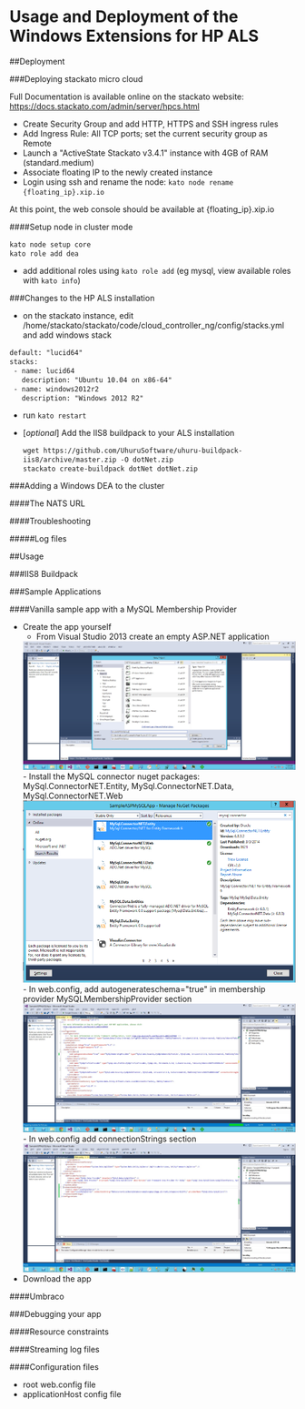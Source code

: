 Usage and Deployment of the Windows Extensions for HP ALS
=========================================================


##Deployment

###Deploying stackato micro cloud

Full Documentation is available online on the stackato website: https://docs.stackato.com/admin/server/hpcs.html

- Create Security Group and add HTTP, HTTPS and SSH ingress rules
- Add Ingress Rule: All TCP ports; set the current security group as Remote
- Launch a "ActiveState Stackato v3.4.1" instance with 4GB of RAM (standard.medium)
- Associate floating IP to the newly created instance
- Login using ssh and rename the node: `kato node rename {floating_ip}.xip.io`

At this point, the web console should be available at {floating_ip}.xip.io

####Setup node in cluster mode

    kato node setup core
    kato role add dea

- add additional roles using `kato role add` (eg mysql, view available roles with `kato info`)

###Changes to the HP ALS installation

- on the stackato instance, edit /home/stackato/stackato/code/cloud_controller_ng/config/stacks.yml and add windows stack
```
default: "lucid64"
stacks: 
 - name: lucid64
   description: "Ubuntu 10.04 on x86-64"
 - name: windows2012r2
   description: "Windows 2012 R2"
```
- run `kato restart`

- [*optional*] Add the IIS8 buildpack to your ALS installation

      wget https://github.com/UhuruSoftware/uhuru-buildpack-iis8/archive/master.zip -O dotNet.zip
      stackato create-buildpack dotNet dotNet.zip


###Adding a Windows DEA to the cluster

####The NATS URL

####Troubleshooting

#####Log files

##Usage

###IIS8 Buildpack

###Sample Applications

####Vanilla sample app with a MySQL Membership Provider

- Create the app yourself
	- From Visual Studio 2013 create an empty ASP.NET application
	<img src="create_app.png"/>
	- Install the MySQL connector nuget packages: MySql.ConnectorNET.Entity, MySql.ConnectorNET.Data, MySql.ConnectorNET.Web
	<img src="install_nuget_packages.png"/>
	- In web.config, add autogenerateschema="true" in membership provider MySQLMembershipProvider section
	<img src="add_autogenerate_section.png"/>
	- In web.config add connectionStrings section
	<img src="add_connectionString_section.png"/>
- Download the app


####Umbraco

###Debugging your app

####Resource constraints

####Streaming log files

####Configuration files

- root web.config file
- applicationHost config file

